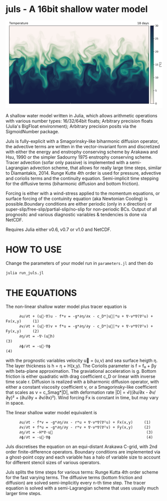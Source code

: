 # juls - A 16bit shallow water model
![sst](figs/sst_posit16.png?raw=true "SST")

A shallow water model written in Julia, which allows arithmetic operations with various number types: 16/32/64bit floats; Arbitrary precision floats (Julia's BigFloat environment); Arbitrary precision posits via the SigmoidNumber package.

Juls is fully-explicit with a Smagorinsky-like biharmonic diffusion operator, the advective terms are written in the vector-invariant form and discretized with either the energy and enstrophy conserving scheme by Arakawa and Hsu, 1990 or the simpler Sadourny 1975 enstrophy conserving scheme. Tracer advection (sofar only passive) is implemented with a semi-Lagrangian advection scheme, that allows for really large time steps, similar to Diamantakis, 2014. Runge Kutte 4th order is used for pressure, advective and coriolis terms and the continuity equation. Semi-implicit time stepping for the diffusive terms (biharmonic diffusion and bottom friction).

Forcing is either with a wind-stress applied to the momentum equations, or surface forcing of the contuinity equation (aka Newtonian Cooling) is possible.Boundary conditions are either periodic (only in x direction) or super-slip/free-slip/partial-slip/no-slip for non-periodic BCs. Output of all prognositc and various diagnostic variables & tendencies is done via NetCDF.

Requires Julia either v0.6, v0.7 or v1.0 and NetCDF.

# HOW TO USE

Change the parameters of your model run in ```parameters.jl``` and then do
```
julia run_juls.jl
```

# THE EQUATIONS

The non-linear shallow water model plus tracer equation is

          ∂u/∂t + (u⃗⋅∇)u - f*v = -g*∂η/∂x - c_D*|u⃗|*u + ∇⋅ν*∇(∇²u) + Fx(x,y)     (1)
          ∂v/∂t + (u⃗⋅∇)v + f*u = -g*∂η/∂y - c_D*|u⃗|*v + ∇⋅ν*∇(∇²v) + Fy(x,y)     (2)
          ∂η/∂t = -∇⋅(u⃗h)                                                        (3)
          ∂ϕ/∂t = -u⃗⋅∇ϕ                                                          (4)

with the prognostic variables velocity u⃗ = (u,v) and sea surface heigth η. The layer thickness is h = η + H(x,y). The Coriolis parameter is f = f₀ + βy with beta-plane approximation. The graviational acceleration is g. Bottom friction is either quadratic with drag coefficient c_D or linear with inverse time scale r. Diffusion is realized with a biharmonic diffusion operator, with either a constant viscosity coefficient ν, or a Smagorinsky-like coefficient that scales as ν = c_Smag*|D|, with deformation rate |D| = √((∂u/∂x - ∂v/∂y)² + (∂u/∂y + ∂v/∂x)²). Wind forcing Fx is constant in time, but may vary in space.

The linear shallow water model equivalent is

          ∂u/∂t - f*v = -g*∂η/∂x - r*u + ∇⋅ν*∇(∇²u) + Fx(x,y)     (1)
          ∂v/∂t + f*u = -g*∂η/∂y - r*v + ∇⋅ν*∇(∇²v) + Fy(x,y)     (2)
          ∂η/∂t = -H*∇⋅u⃗                                          (3)
          ∂ϕ/∂t = -u⃗⋅∇ϕ                                           (4)

Juls discretises the equation on an equi-distant Arakawa C-grid, with 2nd order finite-difference operators. Boundary conditions are implemented via a ghost-point copy and each variable has a halo of variable size to account for different stencil sizes of various operators. 

Juls splits the time steps for various terms: Runge Kutta 4th order scheme for the fast varying terms. The diffusive terms (bottom friction and diffusion) are solved semi-implicitly every n-th time step. The tracer equation is solved with a semi-Lagrangian scheme that uses usually much larger time steps.
